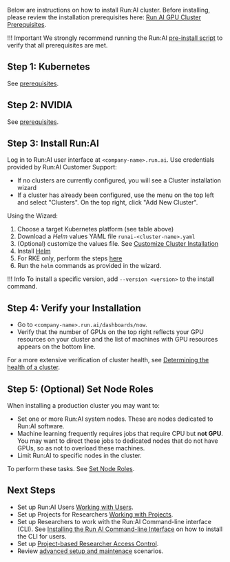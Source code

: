 Below are instructions on how to install Run:AI cluster. Before installing, please review the installation prerequisites here: [Run AI GPU Cluster Prerequisites](cluster-prerequisites.md). 


!!! Important
    We strongly recommend running the Run:AI [pre-install script](cluster-prerequisites.md) to verify that all prerequisites are met. 


## Step 1: Kubernetes

See [prerequisites](cluster-prerequisites.md).


## Step 2: NVIDIA

See [prerequisites](cluster-prerequisites.md).



## Step 3: Install Run:AI

Log in to Run:AI user interface at `<company-name>.run.ai`. Use credentials provided by Run:AI Customer Support:

*   If no clusters are currently configured, you will see a Cluster installation wizard
*   If a cluster has already been configured, use the menu on the top left and select "Clusters". On the top right, click "Add New Cluster". 

Using the Wizard:

1. Choose a target Kubernetes platform (see table above)
2. Download a _Helm_ values YAML file ``runai-<cluster-name>.yaml``
3. (Optional) customize the values file. See [Customize Cluster Installation](customize-cluster-install.md)
4. Install [Helm](https://helm.sh/docs/intro/install/)
5. For RKE only, perform the steps [here](../cluster-troubleshooting/#symptom-cluster-installation-failed-on-rancher-based-kubernetes-rke)
6. Run the `helm` commands as provided in the wizard. 


!!! Info
    To install a specific version, add `--version <version>` to the install command.

## Step 4: Verify your Installation

*   Go to `<company-name>.run.ai/dashboards/now`.
*   Verify that the number of GPUs on the top right reflects your GPU resources on your cluster and the list of machines with GPU resources appears on the bottom line.

For a more extensive verification of cluster health, see [Determining the health of a cluster](../cluster-troubleshooting/#determining-the-health-of-a-runai-cluster).

## Step 5: (Optional) Set Node Roles

When installing a production cluster you may want to:

* Set one or more Run:AI system nodes. These are nodes dedicated to Run:AI software. 
* Machine learning frequently requires jobs that require CPU but __not GPU__. You may want to direct these jobs to dedicated nodes that do not have GPUs, so as not to overload these machines. 
* Limit Run:AI to specific nodes in the cluster. 

To perform these tasks. See [Set Node Roles](../config/node-roles.md).



## Next Steps

* Set up Run:AI Users [Working with Users](../../admin-ui-setup/admin-ui-users.md).
* Set up Projects for Researchers [Working with Projects](../../admin-ui-setup/project-setup.md).
* Set up Researchers to work with the Run:AI Command-line interface (CLI). See  [Installing the Run AI Command-line Interface](../../researcher-setup/cli-install.md) on how to install the CLI for users.
* Set up [Project-based Researcher Access Control](../config/researcher-authentication.md).
* Review [advanced setup and maintenace](../config/overview.md) scenarios.
